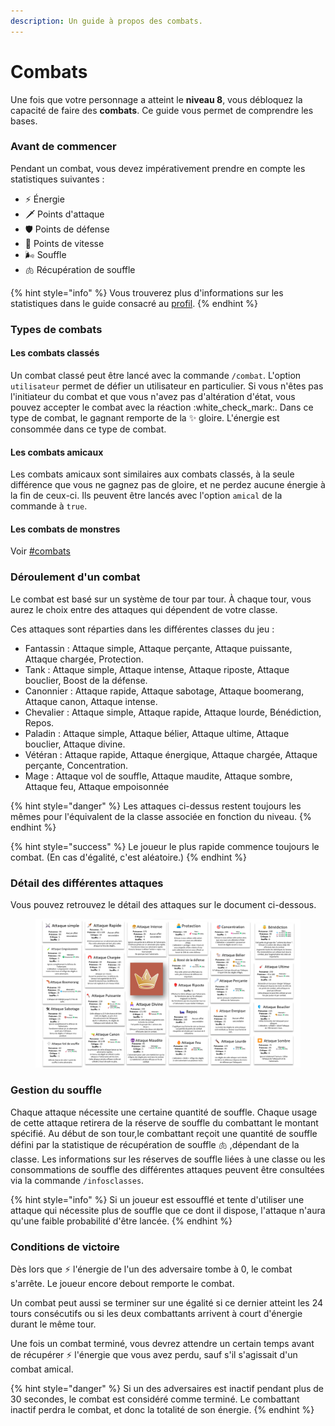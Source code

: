 ```yaml
---
description: Un guide à propos des combats.
---
```


# Combats

Une fois que votre personnage a atteint le **niveau 8**, vous débloquez la capacité de faire des **combats**. Ce guide vous permet de comprendre les bases.

### Avant de commencer

Pendant un combat, vous devez impérativement prendre en compte les statistiques suivantes :

* :zap: Énergie
* :dagger: Points d'attaque
* :shield: Points de défense
* :rocket: Points de vitesse
* 🌬 Souffle
* :lungs: Récupération de souffle

{% hint style="info" %}
Vous trouverez plus d'informations sur les statistiques dans le guide consacré au [profil](profile.md).
{% endhint %}

### Types de combats

#### Les combats classés

Un combat classé peut être lancé avec la commande `/combat`. L'option `utilisateur` permet de défier un utilisateur en particulier. Si vous n'êtes pas l'initiateur du combat et que vous n'avez pas d'altération d'état, vous pouvez accepter le combat avec la réaction :white\_check\_mark:. Dans ce type de combat, le gagnant remporte de la :sparkles: gloire. L'énergie est consommée dans ce type de combat.

#### Les combats amicaux

Les combats amicaux sont similaires aux combats classés, à la seule différence que vous ne gagnez pas de gloire, et ne perdez aucune énergie à la fin de ceux-ci. Ils peuvent être lancés avec l'option `amical` de la commande à `true`.

#### Les combats de monstres

Voir [#combats](../notions-avancees/pve.md#combats "mention")

### Déroulement d'un combat

Le combat est basé sur un système de tour par tour. À chaque tour, vous aurez le choix entre des attaques qui dépendent de votre classe.

Ces attaques sont réparties dans les différentes classes du jeu :&#x20;

* Fantassin : Attaque simple, Attaque perçante, Attaque puissante, Attaque chargée, Protection.
* Tank : Attaque simple, Attaque intense, Attaque riposte, Attaque bouclier, Boost de la défense.
* Canonnier : Attaque rapide, Attaque sabotage, Attaque boomerang, Attaque canon, Attaque intense.
* Chevalier : Attaque simple, Attaque rapide, Attaque lourde, Bénédiction, Repos.
* Paladin : Attaque simple, Attaque bélier, Attaque ultime, Attaque bouclier, Attaque divine.
* Vétéran : Attaque rapide, Attaque énergique, Attaque chargée, Attaque perçante, Concentration.
* Mage : Attaque vol de souffle, Attaque maudite, Attaque sombre, Attaque feu, Attaque empoisonnée

{% hint style="danger" %}
Les attaques ci-dessus restent toujours les mêmes pour l'équivalent de la classe associée en fonction du niveau.
{% endhint %}

{% hint style="success" %}
Le joueur le plus rapide commence toujours le combat. (En cas d'égalité, c'est aléatoire.)
{% endhint %}

### Détail des différentes attaques

Vous pouvez retrouvez le détail des attaques sur le document ci-dessous.

<figure><img src="../.gitbook/assets/combat.png" alt=""><figcaption></figcaption></figure>

### Gestion du souffle

Chaque attaque nécessite une certaine quantité de souffle. Chaque usage de cette attaque retirera de la réserve de souffle du combattant le montant spécifié. Au début de son tour,le combattant reçoit une quantité de souffle défini par la statistique de récupération de souffle :lungs: ,dépendant de la classe. Les informations sur les réserves de souffle liées à une classe ou les consommations de souffle des différentes attaques peuvent être consultées via la commande `/infosclasses`.

{% hint style="info" %}
Si un joueur est essoufflé et tente d'utiliser une attaque qui nécessite plus de souffle que ce dont il dispose, l'attaque n'aura qu'une faible probabilité d'être lancée.
{% endhint %}

### Conditions de victoire

Dès lors que :zap: l'énergie de l'un des adversaire tombe à 0, le combat s'arrête. Le joueur encore debout remporte le combat.

Un combat peut aussi se terminer sur une égalité si ce dernier atteint les 24 tours consécutifs ou si les deux combattants arrivent à court d'énergie durant le même tour.

Une fois un combat terminé, vous devrez attendre un certain temps avant de récupérer :zap: l'énergie que vous avez perdu, sauf s'il s'agissait d'un combat amical.

{% hint style="danger" %}
Si un des adversaires est inactif pendant plus de 30 secondes, le combat est considéré comme terminé. Le combattant inactif perdra le combat, et donc la totalité de son énergie.
{% endhint %}
